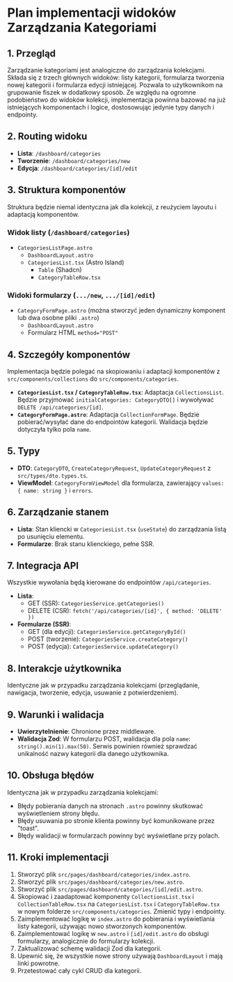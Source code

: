 # Plan implementacji widoków Zarządzania Kategoriami

## 1. Przegląd
Zarządzanie kategoriami jest analogiczne do zarządzania kolekcjami. Składa się z trzech głównych widoków: listy kategorii, formularza tworzenia nowej kategorii i formularza edycji istniejącej. Pozwala to użytkownikom na grupowanie fiszek w dodatkowy sposób. Ze względu na ogromne podobieństwo do widoków kolekcji, implementacja powinna bazować na już istniejących komponentach i logice, dostosowując jedynie typy danych i endpointy.

## 2. Routing widoku
- **Lista**: `/dashboard/categories`
- **Tworzenie**: `/dashboard/categories/new`
- **Edycja**: `/dashboard/categories/[id]/edit`

## 3. Struktura komponentów
Struktura będzie niemal identyczna jak dla kolekcji, z reużyciem layoutu i adaptacją komponentów.

### Widok listy (`/dashboard/categories`)
- `CategoriesListPage.astro`
  - `DashboardLayout.astro`
  - `CategoriesList.tsx` (Astro Island)
    - `Table` (Shadcn)
    - `CategoryTableRow.tsx`

### Widoki formularzy (`.../new`, `.../[id]/edit`)
- `CategoryFormPage.astro` (można stworzyć jeden dynamiczny komponent lub dwa osobne pliki `.astro`)
  - `DashboardLayout.astro`
  - Formularz HTML `method="POST"`

## 4. Szczegóły komponentów
Implementacja będzie polegać na skopiowaniu i adaptacji komponentów z `src/components/collections` do `src/components/categories`.

- **`CategoriesList.tsx` / `CategoryTableRow.tsx`**: Adaptacja `CollectionsList`. Będzie przyjmować `initialCategories: CategoryDTO[]` i wywoływać `DELETE /api/categories/[id]`.
- **`CategoryFormPage.astro`**: Adaptacja `CollectionFormPage`. Będzie pobierać/wysyłać dane do endpointów kategorii. Walidacja będzie dotyczyła tylko pola `name`.

## 5. Typy
- **DTO**: `CategoryDTO`, `CreateCategoryRequest`, `UpdateCategoryRequest` z `src/types/dto.types.ts`.
- **ViewModel**: `CategoryFormViewModel` dla formularza, zawierający `values: { name: string }` i `errors`.

## 6. Zarządzanie stanem
- **Lista**: Stan kliencki w `CategoriesList.tsx` (`useState`) do zarządzania listą po usunięciu elementu.
- **Formularze**: Brak stanu klienckiego, pełne SSR.

## 7. Integracja API
Wszystkie wywołania będą kierowane do endpointów `/api/categories`.

- **Lista**:
  - GET (SSR): `CategoriesService.getCategories()`
  - DELETE (CSR): `fetch('/api/categories/[id]', { method: 'DELETE' })`
- **Formularze (SSR)**:
  - GET (dla edycji): `CategoriesService.getCategoryById()`
  - POST (tworzenie): `CategoriesService.createCategory()`
  - POST (edycja): `CategoriesService.updateCategory()`

## 8. Interakcje użytkownika
Identyczne jak w przypadku zarządzania kolekcjami (przeglądanie, nawigacja, tworzenie, edycja, usuwanie z potwierdzeniem).

## 9. Warunki i walidacja
- **Uwierzytelnienie**: Chronione przez middleware.
- **Walidacja Zod**: W formularzu POST, walidacja dla pola `name`: `string().min(1).max(50)`. Serwis powinien również sprawdzać unikalność nazwy kategorii dla danego użytkownika.

## 10. Obsługa błędów
Identyczna jak w przypadku zarządzania kolekcjami:
- Błędy pobierania danych na stronach `.astro` powinny skutkować wyświetleniem strony błędu.
- Błędy usuwania po stronie klienta powinny być komunikowane przez "toast".
- Błędy walidacji w formularzach powinny być wyświetlane przy polach.

## 11. Kroki implementacji
1. Stworzyć plik `src/pages/dashboard/categories/index.astro`.
2. Stworzyć plik `src/pages/dashboard/categories/new.astro`.
3. Stworzyć plik `src/pages/dashboard/categories/[id]/edit.astro`.
4. Skopiować i zaadaptować komponenty `CollectionsList.tsx` i `CollectionTableRow.tsx` na `CategoriesList.tsx` i `CategoryTableRow.tsx` w nowym folderze `src/components/categories`. Zmienić typy i endpointy.
5. Zaimplementować logikę w `index.astro` do pobierania i wyświetlania listy kategorii, używając nowo stworzonych komponentów.
6. Zaimplementować logikę w `new.astro` i `[id]/edit.astro` do obsługi formularzy, analogicznie do formularzy kolekcji.
7. Zaktualizować schemę walidacji Zod dla kategorii.
8. Upewnić się, że wszystkie nowe strony używają `DashboardLayout` i mają linki powrotne.
9. Przetestować cały cykl CRUD dla kategorii. 